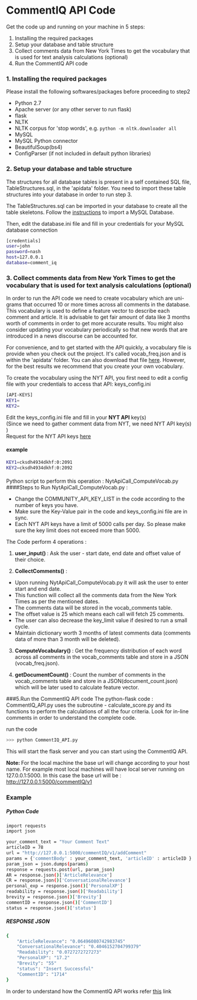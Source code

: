 CommentIQ API Code
========
Get the code up and running on your machine in 5 steps:                                            

1. Installing the required packages
2. Setup your database and table structure
3. Collect comments data from New York Times to get the vocabulary that is used for text analysis calculations (optional)
4. Run the CommentIQ API code


### 1. Installing the required packages

Please install the following softwares/packages before proceeding to step2

* Python 2.7
* Apache server (or any other server to run flask)
* flask
* NLTK
* NLTK corpus for 'stop words', e.g. ``python -m nltk.downloader all``
* MySQL
* MySQL Python connector
* BeautifulSoup(bs4)
* ConfigParser (if not included in default python libraries)


### 2. Setup your database and table structure

The structures for all database tables is present in a self contained SQL file, TableStructures.sql, in the 'apidata' folder. 
You need to import these table structures into your database in order to run step 3. 
                
The TableStructures.sql can be imported in your database to create all the table skeletons. Follow the <a href="http://www.cyberciti.biz/faq/import-mysql-dumpfile-sql-datafile-into-my-database/" target="_blank">instructions</a> to import a MySQL Database.

Then, edit the database.ini file and fill in your credentials for your MySQL database connection
```sh
[credentials]
user=john
password=nash
host=127.0.0.1
database=comment_iq
```

### 3. Collect comments data from New York Times to get the vocabulary that is used for text analysis calculations (optional)
In order to run the API code we need to create vocabulary which are uni-grams that occurred 10 or more times across all comments in the database. This vocabulary is used to define a feature vector to describe each comment and article. It is advisable to get fair amount of data like 3 months worth of comments in order to get more accurate results. You might also consider updating your vocabulary periodically so that new words that are introduced in a news discourse can be accounted for. 

For convenience, and to get started with the API quickly, a vocabulary file is provide when you check out the project. It's called vocab_freq.json and is within the 'apidata' folder. You can also download that file <a href="http://ec2-54-173-77-171.compute-1.amazonaws.com/commentIQ/v1/getVocabulary" target="_blank">here</a>. However, for the best results we recommend that you create your own vocabulary. 

To create the vocabulary using the NYT API, you first need to edit a config file with your credentials to access that API:
keys_config.ini
```sh
[API-KEYS]
KEY1=
KEY2=
```
Edit the keys_config.ini file and fill in your <b>NYT API</b> key(s)           
(Since we need to gather comment data from NYT, we need NYT API key(s) )               
Request for the NYT API keys <a href="http://developer.nytimes.com/docs/reference/keys" target="_blank">here</a>
#### example
```sh
KEY1=cksdh4934dkhf:0:2091
KEY2=cksdh4934dkhf:0:2092
```

####
Python script to perform this operation : NytApiCall_ComputeVocab.py
####Steps to Run NytApiCall_ComputeVocab.py :

* Change the COMMUNITY_API_KEY_LIST in the code according to the number of keys you have. 
* Make sure the Key-Value pair in the code and keys_config.ini file are in sync.
* Each NYT API keys have a limit of 5000 calls per day. So please make sure the key limit does not exceed more than 5000.

The Code perform 4 operations :

1) <b>user_input() </b> : Ask the user - start date, end date and offset value of their choice.

2) <b>CollectComments()</b> :                    
* Upon running NytApiCall_ComputeVocab.py it will ask the user to enter start and end date. 
* This function will collect all the comments data from the New York Times as per the mentioned dates. 
* The comments data will be stored in the vocab_comments table. 
* The offset value is 25 which means each call will fetch 25 comments. 
* The user can also decrease the key_limit value if desired to run a small cycle.
* Maintain dictionary worth 3 months of latest comments data (comments data of more than 3 month will be deleted).

3) <b>ComputeVocabulary() </b> : Get the frequency distribution of each word across all comments in the vocab_comments table and store in a JSON (vocab_freq.json).

4) <b> getDocumentCount() </b> : Count the number of comments in the vocab_comments table and store in a JSON(document_count.json) which will be later used to calculate feature vector.


###5.Run the CommentIQ API code
The python-flask code : CommentIQ_API.py uses the subroutine - calculate_score.py and its functions to perform the calculations of all the four criteria. Look for in-line comments in order to understand the complete code.

run the code
```sh 
>>> python CommentIQ_API.py 
```
This will start the flask server and you can start using the CommentIQ API.

<b>Note: </b>For the local machine the base url will change according to your host name. For example most local machines will have local server running on 127.0.0.1:5000.  In this case the base url will be : http://127.0.0.1:5000/commentIQ/v1
#####
###  Example
##### Python Code
```sh
import requests
import json

your_comment_text = "Your Comment Text"
articleID = 78
url = "http://127.0.0.1:5000/commentIQ/v1/addComment"
params = {'commentBody' : your_comment_text, 'articleID' : articleID }
param_json = json.dumps(params)
response = requests.post(url, param_json)
AR = response.json()['ArticleRelevance']
CR = response.json()['ConversationalRelevance']
personal_exp = response.json()['PersonalXP']
readability = response.json()['Readability']
brevity = response.json()['Brevity']
commentID = response.json()['CommentID']
status = response.json()['status']
```
##### RESPONSE JSON
```sh
{
    "ArticleRelevance": "0.06496080742983745"
    "ConversationalRelevance": "0.4046152704799379"
    "Readability": "0.0727272727273"
    "PersonalXP": "17.2"
    "Brevity": "55"
    "status": "Insert Successful"
    "CommentID": "1714"
}        
```

In order to understand how the CommentIQ API works refer <a href="https://github.com/comp-journalism/commentIQ" target="_blank">this</a> link



